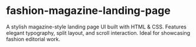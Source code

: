# fashion-magazine-landing-page
A stylish magazine-style landing page UI built with HTML &amp; CSS. Features elegant typography, split layout, and scroll interaction. Ideal for showcasing fashion editorial work.
